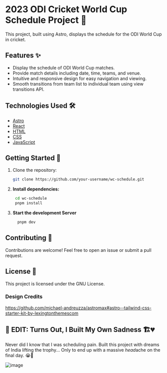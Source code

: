 # 2023 ODI Cricket World Cup Schedule Project 🏏

This project, built using Astro, displays the schedule for the ODI World Cup in cricket.

## Features ✨

- Display the schedule of ODI World Cup matches.
- Provide match details including date, time, teams, and venue.
- Intuitive and responsive design for easy navigation and viewing.
- Smooth transitions from team list to individual team using view transitions API.

## Technologies Used 🛠️

- [Astro](https://astro.build/)
- [React](https://react.dev/)
- [HTML](https://developer.mozilla.org/en-US/docs/Web/HTML)
- [CSS](https://developer.mozilla.org/en-US/docs/Web/CSS)
- [JavaScript](https://developer.mozilla.org/en-US/docs/Web/JavaScript)

## Getting Started 🚀

1. Clone the repository:
   ```bash
   git clone https://github.com/your-username/wc-schedule.git

2. **Install dependencies:**
   ```bash
    cd wc-schedule
    pnpm install
3. **Start the development Server**
    ```bash
      pnpm dev

## Contributing 🤝
Contributions are welcome! Feel free to open an issue or submit a pull request.

## License 📝
This project is licensed under the GNU License.

### Design Credits
https://github.com/michael-andreuzza/astromax#astro--tailwind-css-starter-kit-by-lexingtonthemescom

## 📸 EDIT: Turns Out, I Built My Own Sadness 🏗️💔
Never did I know that I was scheduling pain.
Built this project with dreams of India lifting the trophy...
Only to end up with a massive *head*ache on the final day. 😭🏏

![image](https://github.com/user-attachments/assets/ba255c29-e3f9-46ee-a9bb-a7139925f799)
